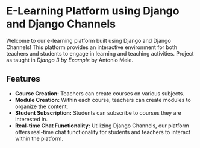 # E-Learning Platform using Django and Django Channels

Welcome to our e-learning platform built using Django and Django Channels! This platform provides an interactive environment for both teachers and students to engage in learning and teaching activities. Project as taught in *Django 3 by Example* by Antonio Mele.

## Features

- **Course Creation:** Teachers can create courses on various subjects.
- **Module Creation:** Within each course, teachers can create modules to organize the content.
- **Student Subscription:** Students can subscribe to courses they are interested in.
- **Real-time Chat Functionality:** Utilizing Django Channels, our platform offers real-time chat functionality for students and teachers to interact within the platform.
